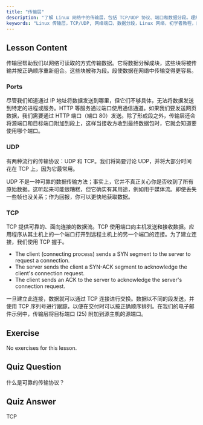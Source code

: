 ```yaml
---
title: "传输层"
description: "了解 Linux 网络中的传输层，包括 TCP/UDP 协议、端口和数据分段。理解数据如何可靠传输。"
keywords: "Linux 传输层，TCP/UDP, 网络端口，数据分段，Linux 网络，初学者教程，网络协议"
---
```


## Lesson Content

传输层帮助我们以网络可读取的方式传输数据。它将数据分解成块，这些块将被传输并按正确顺序重新组合。这些块被称为段。段使数据在网络中传输变得更容易。

### Ports

尽管我们知道通过 IP 地址将数据发送到哪里，但它们不够具体，无法将数据发送到特定的进程或服务。HTTP 等服务通过端口使用通信通道。如果我们要发送网页数据，我们需要通过 HTTP 端口（端口 80）发送。除了形成段之外，传输层还会将源端口和目标端口附加到段上，这样当接收方收到最终数据包时，它就会知道要使用哪个端口。

### UDP

有两种流行的传输协议：UDP 和 TCP。我们将简要讨论 UDP，并将大部分时间花在 TCP 上，因为它最常用。

UDP 不是一种可靠的数据传输方法；事实上，它并不真正关心你是否收到了所有原始数据。这听起来可能很糟糕，但它确实有其用途，例如用于媒体流。即使丢失一些帧也没关系；作为回报，你可以更快地获取数据。

### TCP

TCP 提供可靠的、面向连接的数据流。TCP 使用端口向主机发送和接收数据。应用程序从其主机上的一个端口打开到远程主机上的另一个端口的连接。为了建立连接，我们使用 TCP 握手。

- The client (connecting process) sends a SYN segment to the server to request a connection.
- The server sends the client a SYN-ACK segment to acknowledge the client's connection request.
- The client sends an ACK to the server to acknowledge the server's connection request.

一旦建立此连接，数据就可以通过 TCP 连接进行交换。数据以不同的段发送，并使用 TCP 序列号进行跟踪，以便在交付时可以按正确顺序排列。在我们的电子邮件示例中，传输层将目标端口 (25) 附加到源主机的源端口。

## Exercise

No exercises for this lesson.

## Quiz Question

什么是可靠的传输协议？

## Quiz Answer

TCP
